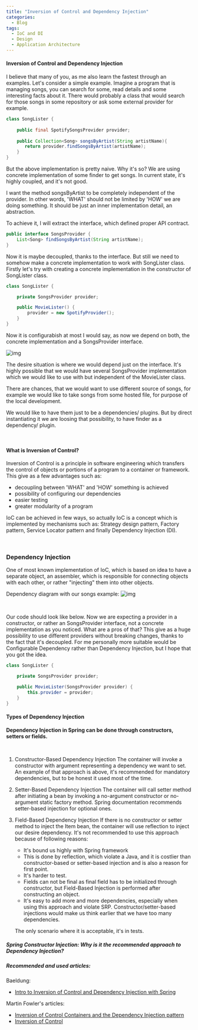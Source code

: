 ```yaml
---
title: "Inversion of Control and Dependency Injection"
categories:
  - Blog
tags:
  - IoC and DI
  - Design 
  - Application Architecture
---
```


#### Inversion of Control and Dependency Injection

I believe that many of you, as me also learn the fastest through an examples. 
Let's consider a simple example. Imagine a program that is managing songs, you can search for some, read details and some interesting facts about it.
There would probably a class that would search for those songs in some repository or ask some external provider for example.

```java
class SongLister {
    
    public final SpotifySongsProvider provider;
    
    public Collection<Song> songsByArtist(String artistName){
       return provider.findSongsByArtist(artistName);
    }
}
```
But the above implementation is pretty naive. Why it's so?
We are using concrete implementation of some finder to get songs. 
In current state, it's highly coupled, and it's not good.

I want the method songsByArtist to be completely independent of the provider.
In other words, 'WHAT' should not be limited by 'HOW' we are doing something. 
It should be just an inner implementation detail, an abstraction. 

To achieve it, I will extract the interface, which defined proper API contract.

```java 
public interface SongsProvider {
    List<Song> findSongsByArtist(String artistName);
}
```

Now it is maybe decoupled, thanks to the interface. 
But still we need to somehow make a concrete implementation to work with SongLister class.
Firstly let's try with creating a concrete implementation in the constructor of SongLister class.

```java
class SongLister {

    private SongsProvider provider;

    public MovieLister() {
        provider = new SpotifyProvider();
    }
}
```
Now it is configurabish at most I would say, as now we depend on both, the concrete implementation and a SongsProvider interface.

![img]({{site.url}}/assets/blog_images/2022-24-10-inversion-of-control-and-the-dependency-injection/conrete-impl-constructor-initializing.jpg)

The desire situation is where we would depend just on the interface.
It's highly possible that we would have several SongsProvider implementation which we would like to use with but independent of the MovieLister class.

There are chances, that we would want to use different source of songs, for example we would like to take songs from some hosted file, for purpose of the local development.

We would like to have them just to be a dependencies/ plugins. But by direct instantiating it we are loosing that possibility, to have finder as a dependency/ plugin. 

<br>

#### What is Inversion of Control?

Inversion of Control is a principle in software engineering which transfers the control of objects or portions of a program to a container or framework. 
This give as a few advantages such as:

* decoupling between 'WHAT' and 'HOW' something is achieved
* possibility of configuring our dependencies
* easier testing 
* greater modularity of a program


IoC can be achieved in few ways, so actually IoC is a concept which is implemented by mechanisms such as: Strategy design pattern, Factory pattern, Service Locator pattern and finally Dependency Injection (DI).

<br>

### Dependency Injection

One of most known implementation of IoC, which is based on idea to have a separate object, an assembler, which is responsible for connecting objects with each other, or rather "injecting" them into other objects. 

Dependency diagram with our songs example:
![img]({{site.url}}/assets/blog_images/2022-24-10-inversion-of-control-and-the-dependency-injection/di-architecture.jpg)


<br>

Our code should look like below. Now we are expecting a provider in a constructor, or rather an SongsProvider interface, not a concrete implementation as you noticed.
What are a pros of that? This give as a huge possibility to use different providers without breaking changes, thanks to the fact that it's decoupled.
For me personally more suitable would be Configurable Dependency rather than Dependency Injection, but I hope that you got the idea.

```java
class SongLister {

    private SongsProvider provider;

    public MovieLister(SongsProvider provider) {
        this.provider = provider;
    }
}
```

#### Types of Dependency Injection 

**Dependency Injection in Spring can be done through constructors, setters or fields.**

<br> 

1. Constructor-Based Dependency Injection
   The container will invoke a constructor with argument representing a dependency we want to set.
   An example of that approach is above, it's recommended for mandatory dependencies, but to be honest it used most of the time.

2. Setter-Based Dependency Injection
   The container will call setter method after initiating a bean by invoking a no-argument constructor or no-argument static factory method.
   Spring documentation recommends setter-based injection for optional ones.
    
3. Field-Based Dependency Injection
    If there is no constructor or setter method to inject the Item bean, the container will use reflection to inject our desire dependency. 
    It's not recommended to use this approach because of following reasons:
    * It's bound us highly with Spring framework
    * This is done by reflection, which violate a Java, and it is costlier than constructor-based or setter-based injection and is also a reason for first point.
    * It's harder to test. 
    * Fields can not be final as final field has to be initialized through constructor, but Field-Based Injection is performed after constructing an object.
    * It's easy to add more and more dependencies, especially when using this approach and violate SRP. Constructor/setter-based injections would make us think earlier that we have too many dependencies. 
   
   The only scenario where it is acceptable, it's in tests. 


##### Spring Constructor Injection: Why is it the recommended approach to Dependency Injection?

##### Recommended and used articles:

Baeldung: 
* [Intro to Inversion of Control and Dependency Injection with Spring](https://www.baeldung.com/inversion-control-and-dependency-injection-in-spring) 

Martin Fowler's articles:
* [Inversion of Control Containers and the Dependency Injection pattern](https://martinfowler.com/bliki/InversionOfControl.html) 
* [Inversion of Control](https://martinfowler.com/articles/injection.html) 